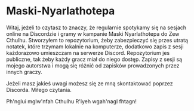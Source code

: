 # Maski-Nyarlathotepa
Witaj,
jeżeli to czytasz to znaczy, że regularnie spotykamy się na sesjach online na Discordzie i gramy w kampanie Maski Nyarlathotepa do Zew Cthulhu.
Stworzyłem to repozytorium, żeby zabezpieczyć się przes utratą notatek, które trzymam lokalnie na komputerze, dodatkowo zapis z sesji każdorazowo umieszczam na serwerze Discord.
Repozytorium jes publiczne, tak żeby każdy gracz miał do niego dostęp.
Zapisy z sesji są mojego autorstwa i mogą się różnić od zapisków prowadzonych przez innych graczy.

Jeżeli masz jakieś uwagi możesz się ze mną skontaktować poprzez Discorda.
Miłego czytania.

Ph'nglui mglw'nfah Cthulhu R'lyeh wgah'nagl fhtagn!
